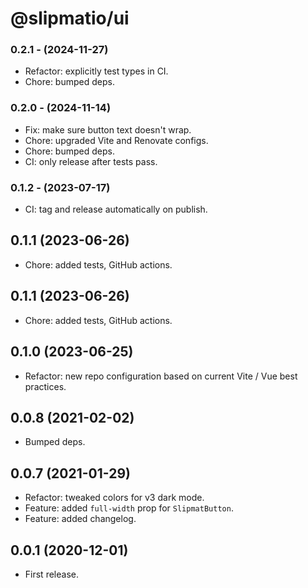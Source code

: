 # @slipmatio/ui

### 0.2.1 - (2024-11-27)

- Refactor: explicitly test types in CI.
- Chore: bumped deps.

### 0.2.0 - (2024-11-14)

- Fix: make sure button text doesn't wrap.
- Chore: upgraded Vite and Renovate configs.
- Chore: bumped deps.
- CI: only release after tests pass.

### 0.1.2 - (2023-07-17)

- CI: tag and release automatically on publish.

## 0.1.1 (2023-06-26)

- Chore: added tests, GitHub actions.

## 0.1.1 (2023-06-26)

- Chore: added tests, GitHub actions.

## 0.1.0 (2023-06-25)

- Refactor: new repo configuration based on current Vite / Vue best practices.

## 0.0.8 (2021-02-02)

- Bumped deps.

## 0.0.7 (2021-01-29)

- Refactor: tweaked colors for v3 dark mode.
- Feature: added `full-width` prop for `SlipmatButton`.
- Feature: added changelog.

## 0.0.1 (2020-12-01)

- First release.
